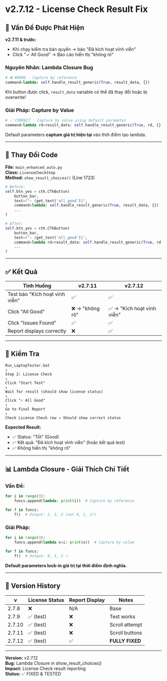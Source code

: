 # v2.7.12 - License Check Result Fix

## 🐛 Vấn Đề Được Phát Hiện

**v2.7.11 & trước:**
- Khi chạy kiểm tra bản quyền → báo "Đã kích hoạt vĩnh viễn"
- Click "✓ All Good" → Báo cáo hiển thị "không rõ"

### Nguyên Nhân: Lambda Closure Bug

```python
# ❌ WRONG - Capture by reference
command=lambda: self.handle_result_generic(True, result_data, {})
```

Khi button được click, `result_data` variable có thể đã thay đổi hoặc bị overwrite!

### Giải Pháp: Capture by Value

```python
# ✅ CORRECT - Capture by value using default parameter
command=lambda rd=result_data: self.handle_result_generic(True, rd, {})
```

Default parameters **capture giá trị hiện tại** vào thời điểm tạo lambda.

---

## 🔧 Thay Đổi Code

**File:** `main_enhanced_auto.py`  
**Class:** `LicenseCheckStep`  
**Method:** `show_result_choices()` (Line 1723)

```python
# Before:
self.btn_yes = ctk.CTkButton(
    button_bar, 
    text=f"✓ {get_text('all_good')}", 
    command=lambda: self.handle_result_generic(True, result_data, {})  # ❌
    ...
)

# After:
self.btn_yes = ctk.CTkButton(
    button_bar, 
    text=f"✓ {get_text('all_good')}", 
    command=lambda rd=result_data: self.handle_result_generic(True, rd, {})  # ✅
    ...
)
```

---

## ✅ Kết Quả

| Tình Huống | v2.7.11 | v2.7.12 |
|-----------|---------|---------|
| Test báo "Kích hoạt vĩnh viễn" | ✅ | ✅ |
| Click "All Good" | ❌ → "không rõ" | ✅ → "Kích hoạt vĩnh viễn" |
| Click "Issues Found" | ✅ | ✅ |
| Report displays correctly | ❌ | ✅ |

---

## 🧪 Kiểm Tra

```
Run_LaptopTester.bat
↓
Step 2: License Check
↓
Click "Start Test"
↓
Wait for result (should show license status)
↓
Click "✓ All Good"
↓
Go to Final Report
↓
Check License Check row → Should show correct status
```

**Expected Result:**
- ✅ Status: "Tốt" (Good)
- ✅ Kết quả: "Đã kích hoạt vĩnh viễn" (hoặc kết quả test)
- ✅ Không hiển thị "không rõ"

---

## 📊 Lambda Closure - Giải Thích Chi Tiết

### Vấn Đề:
```python
for i in range(3):
    funcs.append(lambda: print(i))  # Capture by reference

for f in funcs:
    f()  # Output: 2, 2, 2 (not 0, 1, 2!)
```

### Giải Pháp:
```python
for i in range(3):
    funcs.append(lambda x=i: print(x))  # Capture by value

for f in funcs:
    f()  # Output: 0, 1, 2 ✓
```

**Default parameters lock-in giá trị tại thời điểm định nghĩa.**

---

## 🎯 Version History

| v | License Status | Report Display | Notes |
|---|---|---|---|
| 2.7.8 | ❌ | N/A | Base |
| 2.7.9 | ✅ (test) | ❌ | Test works |
| 2.7.10 | ✅ (test) | ❌ | Scroll attempt |
| 2.7.11 | ✅ (test) | ❌ | Scroll buttons |
| 2.7.12 | ✅ (test) | ✅ | **FULLY FIXED** |

---

**Version:** v2.7.12  
**Bug:** Lambda Closure in show_result_choices()  
**Impact:** License Check result reporting  
**Status:** ✅ FIXED & TESTED
